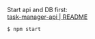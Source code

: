 Start api and DB first:  
[task-manager-api | README](https://github.com/Ryutaro95/task-manager-api/blob/main/README.md)

```
$ npm start
```
